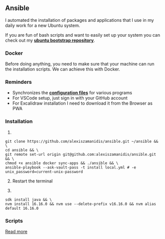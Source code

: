 ## Ansible

I automated the installation of packages and applications that I use in my daily work for a new Ubuntu system.

If you are fun of bash scripts and want to easily set up your system you can check out my [**ubuntu bootstrap repository**](https://github.com/alexiszamanidis/.ubuntu_bootstrap).

### Docker

Before doing anything, you need to make sure that your machine can run the installation scripts. We can achieve this with Docker.

### Reminders

-   Synchronizes the [**configuration files**](https://github.com/alexiszamanidis/dotfiles) for various programs
-   For VSCode setup, just sign in with your GitHub account
-   For Excalidraw installation I need to download it from the Browser as PWA

### Installation

1.

```
git clone https://github.com/alexiszamanidis/ansible.git ~/ansible && \
cd ansible && \
git remote set-url origin git@github.com:alexiszamanidis/ansible.git && \
chmod +x ansible docker sync-apps && ./ansible && \
ansible-playbook --ask-vault-pass -t install local.yml # -e unix_password=current-unix-password
```

2. Restart the terminal

3.

```
sdk install java && \
nvm install 16.16.0 && nvm use --delete-prefix v16.16.0 && nvm alias default 16.16.0
```

### Scripts

[Read more](https://github.com/alexiszamanidis/ansible/blob/master/SCRIPTS.md)
